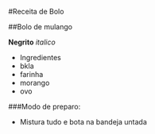 #Receita de Bolo

##Bolo de mulango

**Negrito**
_italico_
 - Ingredientes
 - bkla
 - farinha
 - morango
 - ovo

 ###Modo de preparo:
  - Mistura tudo e bota na bandeja untada
